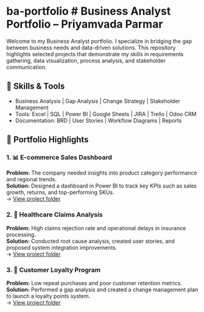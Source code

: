 # ba-portfolio # Business Analyst Portfolio – Priyamvada Parmar
Welcome to my Business Analyst portfolio. I specialize in bridging the gap between business needs and data-driven solutions. This repository highlights selected projects that demonstrate my skills in requirements gathering, data visualization, process analysis, and stakeholder communication.

## 🔹 Skills & Tools
- Business Analysis | Gap Analysis | Change Strategy | Stakeholder Management  
- Tools: Excel | SQL | Power BI | Google Sheets | JIRA | Trello | Odoo CRM  
- Documentation: BRD | User Stories | Workflow Diagrams | Reports  

## 📁 Portfolio Highlights

### 1. 📊 E-commerce Sales Dashboard
**Problem:** The company needed insights into product category performance and regional trends.  
**Solution:** Designed a dashboard in Power BI to track key KPIs such as sales growth, returns, and top-performing SKUs.  
→ [View project folder](./Case_Study_Ecommerce_Sales_Dashboard)

### 2. 🏥 Healthcare Claims Analysis
**Problem:** High claims rejection rate and operational delays in insurance processing.  
**Solution:** Conducted root cause analysis, created user stories, and proposed system integration improvements.  
→ [View project folder](./Healthcare_Claims_Analysis)

### 3. 🎁 Customer Loyalty Program
**Problem:** Low repeat purchases and poor customer retention metrics.  
**Solution:** Performed a gap analysis and created a change management plan to launch a loyalty points system.  
→ [View project folder](./Customer_Loyalty_Program)

